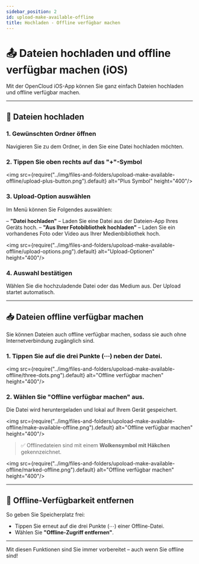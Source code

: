 ```yaml
---
sidebar_position: 2
id: upload-make-available-offline
title: Hochladen - Offline verfügbar machen
---
```


# 📤 Dateien hochladen und offline verfügbar machen (iOS)

Mit der OpenCloud iOS-App können Sie ganz einfach Dateien hochladen und offline verfügbar machen.

---

## 🔼 Dateien hochladen

### 1. Gewünschten Ordner öffnen

Navigieren Sie zu dem Ordner, in den Sie eine Datei hochladen möchten.

### 2. Tippen Sie oben rechts auf das **"+"-Symbol**

<img src={require("../img/files-and-folders/upoload-make-available-offline/upload-plus-button.png").default} alt="Plus Symbol" height="400"/>


### 3. Upload-Option auswählen

Im Menü können Sie Folgendes auswählen:

– **"Datei hochladen"** – Laden Sie eine Datei aus der Dateien-App Ihres Geräts hoch.
– **"Aus Ihrer Fotobibliothek hochladen"** – Laden Sie ein vorhandenes Foto oder Video aus Ihrer Medienbibliothek hoch.

<img src={require("../img/files-and-folders/upoload-make-available-offline/upload-options.png").default} alt="Upload-Optionen" height="400"/>

### 4. Auswahl bestätigen

Wählen Sie die hochzuladende Datei oder das Medium aus. Der Upload startet automatisch.

---

## 📥 Dateien offline verfügbar machen

Sie können Dateien auch offline verfügbar machen, sodass sie auch ohne Internetverbindung zugänglich sind.

### 1. Tippen Sie auf die **drei Punkte** (⋯) neben der Datei.

<img src={require("../img/files-and-folders/upoload-make-available-offline/three-dots.png").default} alt="Offline verfügbar machen" height="400"/>

### 2. Wählen Sie **"Offline verfügbar machen"** aus.

Die Datei wird heruntergeladen und lokal auf Ihrem Gerät gespeichert.

<img src={require("../img/files-and-folders/upoload-make-available-offline/make-available-offline.png").default} alt="Offline verfügbar machen" height="400"/>

> ✅ Offlinedateien sind mit einem **Wolkensymbol mit Häkchen** gekennzeichnet.

<img src={require("../img/files-and-folders/upoload-make-available-offline/marked-offline.png").default} alt="Offline verfügbar machen" height="400"/>

---

## 🔄 Offline-Verfügbarkeit entfernen

So geben Sie Speicherplatz frei:

- Tippen Sie erneut auf die drei Punkte (⋯) einer Offline-Datei.
- Wählen Sie **"Offline-Zugriff entfernen"**.

---

Mit diesen Funktionen sind Sie immer vorbereitet – auch wenn Sie offline sind!